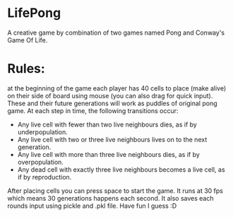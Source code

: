 # LifePong
A creative game by combination of two games named Pong and Conway's Game Of Life. 
# Rules:
at the beginning of the game each player has 40 cells to place (make alive) on their side of board using mouse (you can also drag for quick input). These and their future generations will work as puddles of original pong game.
At each step in time, the following transitions occur:

- Any live cell with fewer than two live neighbours dies, as if by underpopulation.
- Any live cell with two or three live neighbours lives on to the next generation.
- Any live cell with more than three live neighbours dies, as if by overpopulation.
- Any dead cell with exactly three live neighbours becomes a live cell, as if by reproduction.

After placing cells you can press space to start the game. It runs at 30 fps which means 30 generations happens each second. It also saves each rounds input using pickle and .pkl file. Have fun I guess :D
